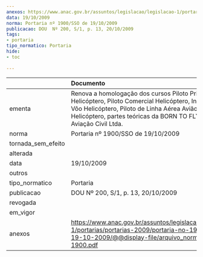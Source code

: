 ```yaml
---
anexos: https://www.anac.gov.br/assuntos/legislacao/legislacao-1/portarias/portarias-2009/portaria-no-1900-sso-de-19-10-2009/@@display-file/arquivo_norma/PA2009-1900.pdf
data: 19/10/2009
norma: Portaria nº 1900/SSO de 19/10/2009
publicacao: DOU  Nº 200, S/1, p. 13, 20/10/2009
tags:
- portaria
tipo_normatico: Portaria
hide: 
- toc 
 
---
```


|                    | Documento                                                                                                                                                                                                                         |
|:-------------------|:----------------------------------------------------------------------------------------------------------------------------------------------------------------------------------------------------------------------------------|
| ementa             | Renova a homologação dos cursos Piloto Privado Helicóptero, Piloto Comercial Helicóptero, Instrutor de Vôo Helicóptero, Piloto de Linha Aérea Avião e Helicóptero, partes teóricas da BORN TO FLY - Escola de Aviação Civil Ltda. |
| norma              | Portaria nº 1900/SSO de 19/10/2009                                                                                                                                                                                                |
| tornada_sem_efeito |                                                                                                                                                                                                                                   |
| alterada           |                                                                                                                                                                                                                                   |
| data               | 19/10/2009                                                                                                                                                                                                                        |
| outros             |                                                                                                                                                                                                                                   |
| tipo_normatico     | Portaria                                                                                                                                                                                                                          |
| publicacao         | DOU  Nº 200, S/1, p. 13, 20/10/2009                                                                                                                                                                                               |
| revogada           |                                                                                                                                                                                                                                   |
| em_vigor           |                                                                                                                                                                                                                                   |
| anexos             | https://www.anac.gov.br/assuntos/legislacao/legislacao-1/portarias/portarias-2009/portaria-no-1900-sso-de-19-10-2009/@@display-file/arquivo_norma/PA2009-1900.pdf                                                                 |